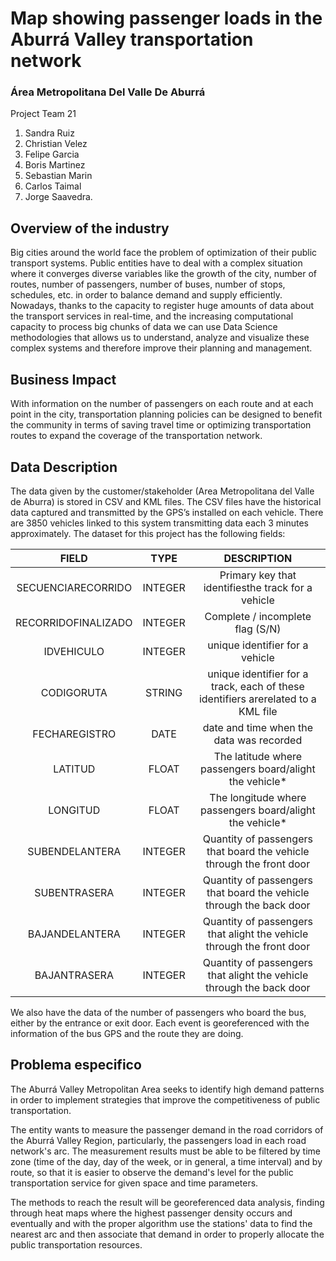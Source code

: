 # Map showing passenger loads in the Aburrá Valley transportation network
### Área Metropolitana Del Valle De Aburrá
Project Team 21

1. Sandra Ruiz
2. Christian Velez
3. Felipe Garcia
4. Boris Martinez
5. Sebastian Marin
6. Carlos Taimal
7. Jorge Saavedra.

## Overview of the industry

Big cities around the world face the problem of optimization of their public transport systems. Public entities have to deal with a complex situation where it converges diverse variables like the growth of the city, number of routes, number of passengers, number of buses, number of stops, schedules, etc. in order to balance demand and supply efficiently. Nowadays, thanks to the capacity to register huge amounts of data about the transport services in real-time, and the increasing computational capacity to process big chunks of data we can use Data Science methodologies that allows us to understand, analyze and visualize these complex systems and therefore improve their planning and management.

## Business Impact

With information on the number of passengers on each route and at each point in the city, transportation planning policies can be designed to benefit the community in terms of saving travel time or optimizing transportation routes to expand the coverage of the transportation network.

## Data Description

The data given by the customer/stakeholder (Area Metropolitana del Valle de Aburra) is stored in CSV and KML files.
The CSV files have the historical data captured and transmitted by the GPS’s installed on each vehicle. There are 3850 vehicles linked to this system transmitting data each 3 minutes approximately. The dataset for this project has the following fields:

|        FIELD        |   TYPE  |                                    DESCRIPTION                                    |
|:-------------------:|:-------:|:---------------------------------------------------------------------------------:|
| SECUENCIARECORRIDO  | INTEGER | Primary key that identifiesthe track for a vehicle                                |
| RECORRIDOFINALIZADO | INTEGER | Complete / incomplete flag (S/N)                                                  |
| IDVEHICULO          | INTEGER | unique identifier for a vehicle                                                   |
| CODIGORUTA          | STRING  | unique identifier for a track, each of these identifiers arerelated to a KML file |
| FECHAREGISTRO       | DATE    | date and time when the data was recorded                                          |
| LATITUD             | FLOAT   | The latitude where passengers board/alight the vehicle*                           |
| LONGITUD            | FLOAT   | The longitude where passengers board/alight the vehicle*                          |
| SUBENDELANTERA      | INTEGER | Quantity of passengers that board the vehicle through the front door              |
| SUBENTRASERA        | INTEGER | Quantity of passengers that board the vehicle through the back door               |
| BAJANDELANTERA      | INTEGER | Quantity of passengers that alight the vehicle through the front door             |
| BAJANTRASERA        | INTEGER | Quantity of passengers that alight the vehicle through the back door              |

We also have the data of the number of passengers who board the bus, either by the entrance or exit door. Each event is georeferenced with the information of the bus GPS and the route they are doing.

## Problema especifico

The Aburrá Valley Metropolitan Area seeks to identify high demand patterns in order to implement strategies that improve the competitiveness of public transportation.

The entity wants to measure the passenger demand in the road corridors of the Aburrá Valley Region, particularly, the passengers load in each road network's arc.  The measurement results must be able to be filtered by time zone (time of the day, day of the week, or in general, a time interval) and by route, so that it is easier to observe the demand's level for the public transportation service for given space and time parameters.

The methods to reach the result will be georeferenced data analysis, finding through heat maps where the highest passenger density occurs and eventually and with the proper algorithm use the stations' data to find the nearest arc and then associate that demand in order to properly allocate the public  transportation resources.





